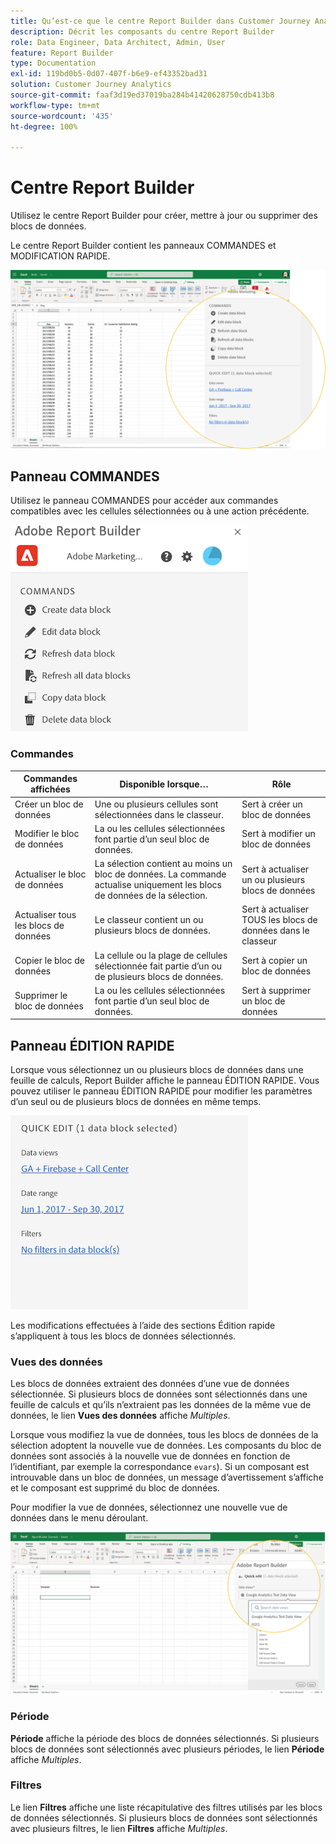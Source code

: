 ```yaml
---
title: Qu’est-ce que le centre Report Builder dans Customer Journey Analytics ?
description: Décrit les composants du centre Report Builder
role: Data Engineer, Data Architect, Admin, User
feature: Report Builder
type: Documentation
exl-id: 119bd0b5-0d07-407f-b6e9-ef43352bad31
solution: Customer Journey Analytics
source-git-commit: faaf3d19ed37019ba284b41420628750cdb413b8
workflow-type: tm+mt
source-wordcount: '435'
ht-degree: 100%

---
```


# Centre Report Builder

Utilisez le centre Report Builder pour créer, mettre à jour ou supprimer des blocs de données.

Le centre Report Builder contient les panneaux COMMANDES et MODIFICATION RAPIDE.

![](./assets/image13.png)

## Panneau COMMANDES

Utilisez le panneau COMMANDES pour accéder aux commandes compatibles avec les cellules sélectionnées ou à une action précédente.

![](./assets/hub1.png)

### Commandes

| Commandes affichées | Disponible lorsque… | Rôle |
|------|------------------|--------|
| Créer un bloc de données | Une ou plusieurs cellules sont sélectionnées dans le classeur. | Sert à créer un bloc de données |
| Modifier le bloc de données | La ou les cellules sélectionnées font partie d’un seul bloc de données. | Sert à modifier un bloc de données |
| Actualiser le bloc de données | La sélection contient au moins un bloc de données. La commande actualise uniquement les blocs de données de la sélection. | Sert à actualiser un ou plusieurs blocs de données |
| Actualiser tous les blocs de données | Le classeur contient un ou plusieurs blocs de données. | Sert à actualiser TOUS les blocs de données dans le classeur |
| Copier le bloc de données | La cellule ou la plage de cellules sélectionnée fait partie d’un ou de plusieurs blocs de données. | Sert à copier un bloc de données |
| Supprimer le bloc de données | La ou les cellules sélectionnées font partie d’un seul bloc de données. | Sert à supprimer un bloc de données |

## Panneau ÉDITION RAPIDE

Lorsque vous sélectionnez un ou plusieurs blocs de données dans une feuille de calculs, Report Builder affiche le panneau ÉDITION RAPIDE. Vous pouvez utiliser le panneau ÉDITION RAPIDE pour modifier les paramètres d’un seul ou de plusieurs blocs de données en même temps.

![](./assets/hub2.png)

Les modifications effectuées à l’aide des sections Édition rapide s’appliquent à tous les blocs de données sélectionnés.

### Vues des données

Les blocs de données extraient des données d’une vue de données sélectionnée. Si plusieurs blocs de données sont sélectionnés dans une feuille de calculs et qu’ils n’extraient pas les données de la même vue de données, le lien **Vues des données** affiche *Multiples*.

Lorsque vous modifiez la vue de données, tous les blocs de données de la sélection adoptent la nouvelle vue de données. Les composants du bloc de données sont associés à la nouvelle vue de données en fonction de l’identifiant, par exemple la correspondance ```evars```). Si un composant est introuvable dans un bloc de données, un message d’avertissement s’affiche et le composant est supprimé du bloc de données.

Pour modifier la vue de données, sélectionnez une nouvelle vue de données dans le menu déroulant.

![](./assets/image16.png)

### Période

**Période** affiche la période des blocs de données sélectionnés. Si plusieurs blocs de données sont sélectionnés avec plusieurs périodes, le lien **Période** affiche *Multiples*.

### Filtres

Le lien **Filtres** affiche une liste récapitulative des filtres utilisés par les blocs de données sélectionnés. Si plusieurs blocs de données sont sélectionnés avec plusieurs filtres, le lien **Filtres** affiche *Multiples*.
